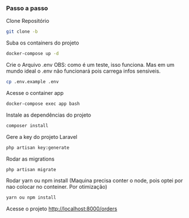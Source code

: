 


### Passo a passo
Clone Repositório
```sh
git clone -b 
```


Suba os containers do projeto
```sh
docker-compose up -d
```


Crie o Arquivo .env OBS: como é um teste, isso funciona. Mas em um mundo ideal o .env não funcionará pois carrega infos sensiveis.
```sh
cp .env.example .env
```

Acesse o container app
```sh
docker-compose exec app bash
```


Instale as dependências do projeto
```sh
composer install
```

Gere a key do projeto Laravel
```sh
php artisan key:generate
```



Rodar as migrations
```sh
php artisan migrate
```
Rodar yarn ou npm install (Maquina precisa conter o node, pois optei por nao colocar no conteiner. Por otimização)

```sh
yarn ou npm install

```


Acesse o projeto
[http://localhost:8000/orders](http://localhost:8000/orders)
